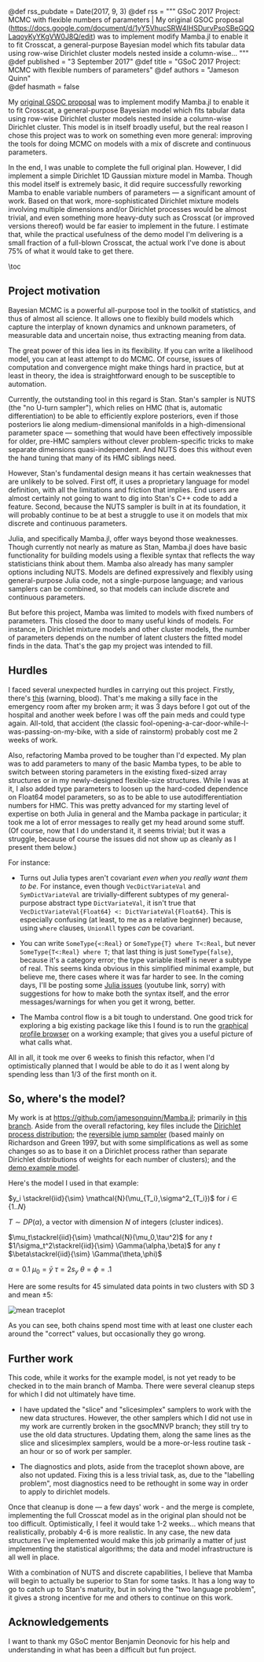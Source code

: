 @def rss_pubdate = Date(2017, 9, 3)
@def rss = """ GSoC 2017 Project: MCMC with flexible numbers of parameters | My original GSOC proposal (https://docs.google.com/document/d/1yY5VhucSRW4IHSDurvPsoSBeGQQLaqoyKyYKgVW0J8Q/edit) was to implement modify Mamba.jl to enable it to fit Crosscat, a general-purpose Bayesian model which fits tabular data using row-wise Dirichlet cluster models nested inside a column-wise... """
@def published = "3 September 2017"
@def title = "GSoC 2017 Project: MCMC with flexible numbers of parameters"
@def authors = "Jameson Quinn"  
@def hasmath = false


My [original GSOC proposal](https://docs.google.com/document/d/1yY5VhucSRW4IHSDurvPsoSBeGQQLaqoyKyYKgVW0J8Q/edit) was to implement modify Mamba.jl to enable it to fit Crosscat, a general-purpose Bayesian model which fits tabular data using row-wise Dirichlet cluster models nested inside a column-wise Dirichlet cluster. This model is in itself broadly useful, but the real reason I chose this project was to work on something even more general: improving the tools for doing MCMC on models with a mix of discrete and continuous parameters.

In the end, I was unable to complete the full original plan. However, I did implement a simple Dirichlet 1D Gaussian mixture model in Mamba. Though this model itself is extremely basic, it did require successfully reworking Mamba to enable variable numbers of parameters — a significant amount of work. Based on that work, more-sophisticated Dirichlet mixture models involving multiple dimensions and/or Dirichlet processes would be almost trivial, and even something more heavy-duty such as Crosscat (or improved versions thereof) would be far easier to implement in the future. I estimate that, while the practical usefulness of the demo model I'm delivering is a small fraction of a full-blown Crosscat, the actual work I've done is about 75% of what it would take to get there.

\toc

## Project motivation

Bayesian MCMC is a powerful all-purpose tool in the toolkit of statistics, and thus of almost all science. It allows one to flexibly build models which capture the interplay of known dynamics and unknown parameters, of measurable data and uncertain noise, thus extracting meaning from data.

The great power of this idea lies in its flexibility. If you can write a likelihood model, you can at least attempt to do MCMC. Of course, issues of computation and convergence might make things hard in practice, but at least in theory, the idea is straightforward enough to be susceptible to automation.

Currently, the outstanding tool in this regard is Stan. Stan's sampler is NUTS (the "no U-turn sampler"), which relies on HMC (that is, automatic differentiation) to be able to efficiently explore posteriors, even if those posteriors lie along medium-dimensional manifolds in a high-dimensional parameter space — something that would have been effectively impossible for older, pre-HMC samplers without clever problem-specific tricks to make separate dimensions quasi-independent. And NUTS does this without even the hand tuning that many of its HMC siblings need.

However, Stan's fundamental design means it has certain weaknesses that are unlikely to be solved. First off, it uses a proprietary language for model definition, with all the limitations and friction that implies. End users are almost certainly not going to want to dig into Stan's C++ code to add a feature. Second, because the NUTS sampler is built in at its foundation, it will probably continue to be at best a struggle to use it on models that mix discrete and continuous parameters.

Julia, and specifically Mamba.jl, offer ways beyond those weaknesses. Though currently not nearly as mature as Stan, Mamba.jl does have basic functionality for building models using a flexible syntax that reflects the way statisticians think about them. Mamba also already has many sampler options including NUTS. Models are defined expressively and flexibly using general-purpose Julia code, not a single-purpose language; and various samplers can be combined, so that models can include discrete and continuous parameters.

But before this project, Mamba was limited to models with fixed numbers of parameters. This closed the door to many useful kinds of models. For instance, in Dirichlet mixture models and other cluster models, the number of parameters depends on the number of latent clusters the fitted model finds in the data. That's the gap my project was intended to fill.

## Hurdles

I faced several unexpected hurdles in carrying out this project. Firstly, there's [this](http://i.imgur.com/VWb3OYB.jpg) (warning, blood). That's me making a silly face in the emergency room after my broken arm; it was 3 days before I got out of the hospital and another week before I was off the pain meds and could type again. All-told, that accident (the classic fool-opening-a-car-door-while-I-was-passing-on-my-bike, with a side of rainstorm) probably cost me 2 weeks of work.

Also, refactoring Mamba proved to be tougher than I'd expected. My plan was to add parameters to many of the basic Mamba types, to be able to switch between storing parameters in the existing fixed-sized array structures or in my newly-designed flexible-size structures. While I was at it, I also added type parameters to loosen up the hard-coded dependence on Float64 model parameters, so as to be able to use autodifferentiation numbers for HMC. This was pretty advanced for my starting level of expertise on both Julia in general and the Mamba package in particular; it took me a lot of error messages to really get my head around some stuff. (Of course, now that I do understand it, it seems trivial; but it was a struggle, because of course the issues did not show up as cleanly as I present them below.)

For instance:

* Turns out Julia types aren't covariant *even when you really want them to be*. For instance, even though `VecDictVariateVal` and `SymDictVariateVal` are trivially-different subtypes of my general-purpose abstract type `DictVariateVal`,  it isn't true that `VecDictVariateVal{Float64} <: DictVariateVal{Float64}`. This is especially confusing (at least, to me as a relative beginner) because, using `where` clauses, `UnionAll` types *can* be covariant.

* You can write `SomeType{<:Real}` or `SomeType{T} where T<:Real`, but never `SomeType{T<:Real} where T`; that last thing is just `SomeType{false}`, because it's a category error; the type variable itself is never a subtype of real. This seems kinda obvious in this simplified minimal example, but believe me, there cases where it was far harder to see. In the coming days, I'll be posting some [Julia issues](https://www.youtube.com/watch?v=9Ke4480MicU) (youtube link, sorry) with suggestions for how to make both the syntax itself, and the error messages/warnings for when you get it wrong, better.

* The Mamba control flow is a bit tough to understand. One good trick for exploring a big existing package like this I found is to run the [graphical profile browser](https://github.com/timholy/ProfileView.jl) on a working example; that gives you a useful picture of what calls what.

All in all, it took me over 6 weeks to finish this refactor, when I'd optimistically planned that I would be able to do it as I went along by spending less than 1/3 of the first month on it.

## So, where's the model?

My work is at https://github.com/jamesonquinn/Mamba.jl; primarily in [this branch](https://github.com/jamesonquinn/Mamba.jl/tree/gsocMNVP). Aside from the overall refactoring, key files include the [Dirichlet process distribution](https://github.com/jamesonquinn/Mamba.jl/blob/gsocMNVP/src/distributions/dirichletprocess.jl); the [reversible jump sampler](https://github.com/jamesonquinn/Mamba.jl/blob/gsocMNVP/src/samplers/GSOC/rjs.jl) (based mainly on Richardson and Green 1997, but with some simplifications as well as some changes so as to base it on a Dirichlet process rather than separate Dirichlet distributions of weights for each number of clusters); and the [demo example model](https://github.com/jamesonquinn/Mamba.jl/blob/gsocMNVP/doc/examples/gsoc/eyesdmm.jl).

Here's the model I used in that example:

$y_i \stackrel{iid}{\sim} \mathcal{N}(\mu_{T_i},\sigma^2_{T_i})$ for $i\in \{1..N\}$

$T\sim DP(\alpha)$, a vector with dimension $N$ of integers (cluster indices).

$\mu_t\stackrel{iid}{\sim} \mathcal{N}(\mu_0,\tau^2)$ for any $t$
$1/\sigma_t^2\stackrel{iid}{\sim} \Gamma(\alpha,\beta)$ for any $t$
$\beta\stackrel{iid}{\sim} \Gamma(\theta,\phi)$

$\alpha = 0.1$
$\mu_0 = \bar{y}$
$\tau = 2s_y$
$\theta=\phi=.1$

Here are some results for 45 simulated data points in two clusters with SD 3 and mean ±5:

![mean traceplot](/assets/images/blog/2017/08/GSOC-MCMC-with-flexible-numbers-of-parameters/mu_results.svg)

As you can see, both chains spend most time with at least one cluster each around the "correct" values, but occasionally they go wrong.

## Further work

This code, while it works for the example model, is not yet ready to be checked in to the main branch of Mamba. There were several cleanup steps for which I did not ultimately have time.

* I have updated the "slice" and "slicesimplex" samplers to work with the new data structures. However, the other samplers which I did not use in my work are currently broken in the gsocMNVP branch; they still try to use the old data structures. Updating them, along the same lines as the slice and slicesimplex samplers, would be a more-or-less routine task - an hour or so of work per sampler.

* The diagnostics and plots, aside from the traceplot shown above, are also not updated. Fixing this is a less trivial task, as, due to the "labelling problem", most diagnostics need to be rethought in some way in order to apply to dirichlet models.

Once that cleanup is done — a few days' work - and the merge is complete, implementing the full Crosscat model as in the original plan should not be too difficult. Optimistically, I feel it would take 1-2 weeks... which means that realistically, probably 4-6 is more realistic. In any case, the new data structures I've implemented would make this job primarily a matter of just implementing the statistical algorithms; the data and model infrastructure is all well in place.

With a combination of NUTS and discrete capabilities, I believe that Mamba will begin to actually be superior to Stan for some tasks. It has a long way to go to catch up to Stan's maturity, but in solving the "two language problem", it gives a strong incentive for me and others to continue on this work.

## Acknowledgements

I want to thank my GSoC mentor Benjamin Deonovic for his help and understanding in what has been a difficult but fun project.
